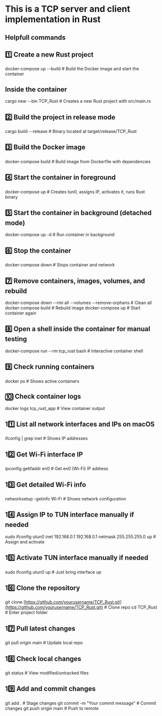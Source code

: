 # This is a TCP server and client implementation in Rust

## Helpfull commands

## 1️⃣ Create a new Rust project

docker-compose up --build # Build the Docker image and start the container

## Inside the container

cargo new --bin TCP_Rust  # Creates a new Rust project with src/main.rs

## 2️⃣ Build the project in release mode

cargo build --release  # Binary located at target/release/TCP_Rust

## 3️⃣ Build the Docker image

docker-compose build  # Build image from Dockerfile with dependencies

## 4️⃣ Start the container in foreground

docker-compose up  # Creates tun0, assigns IP, activates it, runs Rust binary

## 5️⃣ Start the container in background (detached mode)

docker-compose up -d  # Run container in background

## 6️⃣ Stop the container

docker-compose down  # Stops container and network

## 7️⃣ Remove containers, images, volumes, and rebuild

docker-compose down --rmi all --volumes --remove-orphans  # Clean all
docker-compose build  # Rebuild image
docker-compose up  # Start container again

## 8️⃣ Open a shell inside the container for manual testing

docker-compose run --rm tcp_rust bash  # Interactive container shell

## 9️⃣ Check running containers

docker ps  # Shows active containers

## 🔟 Check container logs

docker logs tcp_rust_app  # View container output

## 11️⃣ List all network interfaces and IPs on macOS

ifconfig | grep inet  # Shows IP addresses

## 12️⃣ Get Wi-Fi interface IP

ipconfig getifaddr en0  # Get en0 (Wi-Fi) IP address

## 13️⃣ Get detailed Wi-Fi info

networksetup -getinfo Wi-Fi  # Shows network configuration

## 14️⃣ Assign IP to TUN interface manually if needed

sudo ifconfig utun0 inet 192.168.0.1 192.168.0.1 netmask 255.255.255.0 up  # Assign and activate

## 15️⃣ Activate TUN interface manually if needed

sudo ifconfig utun0 up  # Just bring interface up

## 16️⃣ Clone the repository

git clone [https://github.com/yourusername/TCP_Rust.git](https://github.com/yourusername/TCP_Rust.git)  # Clone repo
cd TCP_Rust  # Enter project folder

## 17️⃣ Pull latest changes

git pull origin main  # Update local repo

## 18️⃣ Check local changes

git status  # View modified/untracked files

## 19️⃣ Add and commit changes

git add .  # Stage changes
git commit -m "Your commit message"  # Commit changes
git push origin main  # Push to remote
